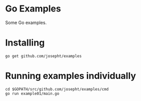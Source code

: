 Go Examples
===========

Some Go examples.


Installing
==========

```
go get github.com/josepht/examples
```


Running examples individually
=============================

```
cd $GOPATH/src/github.com/josepht/examples/cmd
go run example01/main.go
```
